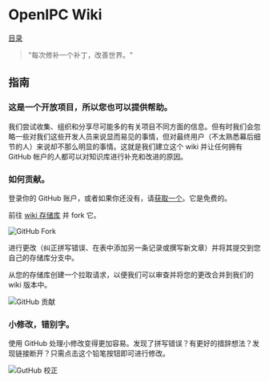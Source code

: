 # OpenIPC Wiki
[目录](../README.zh.md)

> "每次修补一个补丁，改善世界。"

指南
---

### 这是一个开放项目，所以您也可以提供帮助。

我们尝试收集、组织和分享尽可能多的有关项目不同方面的信息。但有时我们会忽略一些对我们这些开发人员来说显而易见的事情，但对最终用户（不太熟悉幕后细节的人）来说却不那么明显的事情。这就是我们建立这个 wiki 并让任何拥有 GitHub 帐户的人都可以对知识库进行补充和改进的原因。

### 如何贡献。

登录你的 GitHub 账户，或者如果你还没有，请[获取一个][gh-signup]。它是免费的。

前往 [wiki 存储库](https://github.com/openIPC/wiki/) 并 fork 它。

![GitHub Fork](../images/gh-fork.webp)

进行更改（纠正拼写错误、在表中添加另一条记录或撰写新文章）并将其提交到您自己的存储库分支中。

从您的存储库创建一个拉取请求，以便我们可以审查并将您的更改合并到我们的 wiki 版本中。

![GitHub 贡献](../images/gh-contribute.webp)

### 小修改，错别字。

使用 GitHub 处理小修改变得更加容易。发现了拼写错误？有更好的措辞想法？发现链接断开？只需点击这个铅笔按钮即可进行修改。

![GutHub 校正](../images/gh-correction.webp)

[gh-signup]: https://github.com/signup
